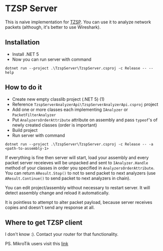 # TZSP Server

This is naive implementation for
[TZSP](https://en.wikipedia.org/wiki/TZSP). You can use it to analyze
network packets (although, it's better to use Wireshark).

## Installation

- Install .NET 5
- Now you can run server with command

```
dotnet run --project .\TzspServer\TzspServer.csproj -c Release -- --help
```

## How to do it

- Create new empty classlib project (.NET 5) (1)
- Reference `TzspServerAnalyzerApi\TzspServerAnalyzerApi.csproj` project
- Add one or more classes each implementing `IAnalyzer` or  `PacketFilterAnalyzer`
- Put `AnalyzersOrderAttribute` attribute on assembly and pass
  `typeof`'s of newly created classes (order is important)
- Build project
- Run server with command

```
dotnet run --project .\TzspServer\TzspServer.csproj -c Release -- -a <path-to-assembly-1>
```

If everything is fine then server will start, load your assembly and
every packet server receieves will be unpacked and sent to
`IAnalyzer.Handle` method of your classes in order you specified in
`AnalyzersOrderAttribute`. You can return `AResult.Stop()` to not to
send packet to next analyzers (use `AResult.Continue()` to send packet
to next analyzers in chain).

You can edit project/assembly without necessary to restart server. It
will detect assembly change and reload it automatically.

It is pointless to attempt to alter packet payload, because server
receives copies and doesn't send any response at all.

## Where to get TZSP client

I don't know :). Contact your router for that functionality.

PS. MikroTik users visit this [link](https://wiki.mikrotik.com/wiki/Manual:Tools/Packet_Sniffer)

